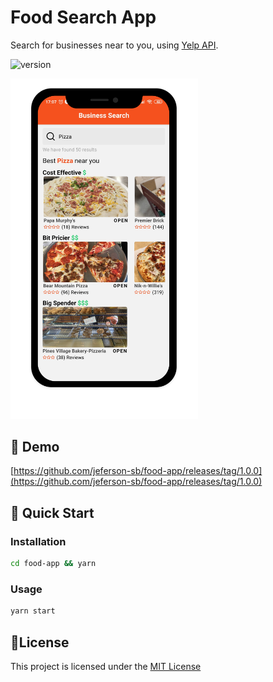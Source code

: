 # Food Search App

Search for businesses near to you, using [Yelp API](https://yelp.com/fusion).

![version](https://img.shields.io/badge/version-1.0.0-green)

<img alt="FoodApp" title="#delicinha" src=".github/Mockup.png" width="300px" />

## 📱 Demo

[https://github.com/jeferson-sb/food-app/releases/tag/1.0.0](https://github.com/jeferson-sb/food-app/releases/tag/1.0.0)

## 🚀 Quick Start

### Installation

```bash
cd food-app && yarn
```

### Usage

```bash
yarn start
```

## 📝License

This project is licensed under the [MIT License](https://github.com/jeferson-sb/food-app/blob/master/LICENSE.md)
